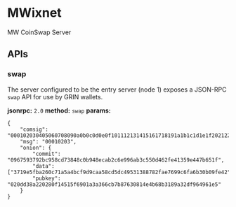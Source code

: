 # MWixnet
MW CoinSwap Server

## APIs
### swap
The server configured to be the entry server (node 1) exposes a JSON-RPC `swap` API for use by GRIN wallets.

**jsonrpc:** `2.0`
**method:** `swap`
**params:**
```
{
    "comsig": "000102030405060708090a0b0c0d0e0f101112131415161718191a1b1c1d1e1f202122232425262728292a2b2c2d2e2f303132333435363738393a3b3c3d3e3f404142434445464748494a4b4c4d4e4f505152535455565758595a5b5c5d5e5f",
    "msg": "00010203",
    "onion": {
        "commit": "0967593792bc958cd73848c0b948ecab2c6e996ab3c550d462fe41359e447b651f",
        "data": ["3719e5fba260c71a5a4bcf9d9caa58cd5dc49531388782fae7699c6fa6b30b09fe42"],
        "pubkey": "020dd38a220280f14515f6901a3a366cb7b87630814e4b68b3189a32df964961e5"
    }
}
```